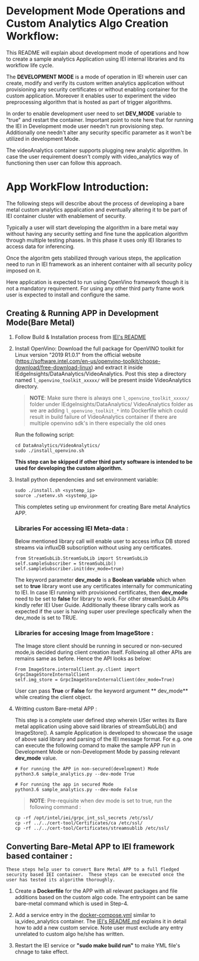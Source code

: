 # Development Mode Operations and Custom Analytics Algo Creation Workflow:

This README will explain about development mode of operations and how to create a sample analytics Application using IEI internal libraries and its  workflow life cycle.

The **DEVELOPMENT MODE** is a mode of operation in IEI wherein user can create, modify and verify its custom written analytics application without provisioning any security certificates or without enabling container for the custom application. Moreover it enables user to experiment the video preprocessing algorithm that is hosted as part of trigger algorithms.

In order to enable development user need to set **DEV_MODE** variable to "true" and restart the container. Important point to note here that for running the IEI in Development mode user needn't run provisioning step. Additionally one needn't alter any security specific parameter as
it won't be utilized in development Mode.

The videoAnalytics container supports plugging new analytic algorithm. In case the user requirement doesn't comply with video_analytics way of functioning then user can follow this approach.


# App WorkFlow Introduction:

The following steps will describe about the process of developing a bare metal custom analytics appalication and eventually altering it to be part of IEI container cluster with enablement of security.

Typically a user will start developing the algorithm in a bare metal way without having any security setting and fine tune the application algorithm through multiple testing phases. In this phase it uses only IEI libraries to access data for inferencing.

Once the algoritm gets stabilized through various steps, the application need to run in IEI framework as an inherent container with all security policy imposed on it.

Here application is expected to run using OpenVino framework though it is not a mandatory requirement. For using any other third party frame work user is expected to install and configure the same.  

## Creating & Running APP in Development Mode(Bare Metal)

1. Follow Build & Installation process from [IEI's README](../../README.md)

2. Install OpenVino:
    Download the full package for OpenVINO toolkit for Linux version "2019 R1.0.1" from the official website (https://software.intel.com/en-us/openvino-toolkit/choose-download/free-download-linux) and extract it inside IEdgeInsights/DataAnalytics/VideoAnalytics. Post this step a directory named `l_openvino_toolkit_xxxxx/` will be present inside VideoAnalytics directory.

    > **NOTE**: Make sure there is always one `l_openvino_toolkit_xxxxx/` folder under IEdgeInsights/DataAnalytics/
    > VideoAnalytics folder as we are adding `l_openvino_toolkit_*` into Dockerfile which could result in
    > build failure of VideoAnalytics container if there are multiple openvino sdk's in there especially the old ones

    Run the following script:
    ```
    cd DataAnalytics/VideoAnalytics/
    sudo ./install_openvino.sh
    ```
    **This step can be skipped if other third party software is intended to be used for developing the custom algorithm.**

3. Install python dependencies and set environment variable:
    ```
    sudo ./install.sh <systemp_ip>
    source ./setenv.sh <systemp_ip>
    ```

    This completes seting up environment for creating Bare metal Analytics APP.

    ### Libraries For accessing IEI Meta-data :
    Below mentioned library call will enable user to access influx DB stored streams via influxDB subscription without using any certificates.
    ```
    from StreamSubLib.StreamSubLib import StreamSubLib
    self.sampleSubscriber = StreamSubLib()
    self.sampleSubscriber.init(dev_mode=true)
    ```
    The keyword parameter **dev_mode** is a **Boolean variable** which when set to **true** library wont use any certificates internally for communicating to IEI. In case IEI running with provisioned certificates, then **dev_mode** need to be set to **false** for library to work. For other streamSubLib APIs kindly refer IEI User Guide. Additionally theese library calls work as expected if the user is having super user previlege specfically when the dev_mode is set to TRUE.

    ### Libraries for accesing Image from ImageStore :
    The Image store client should be running in secured or non-secured mode,is decided during client creation itself. Following all other APIs are remains same as before. Hence the API looks as below:

    ```
    From ImageStore.internalClient.py.client import GrpcImageStoreInternalClient
    self.img_store = GrpcImageStoreInternalClient(dev_mode=True)
    ```
    User can pass **True** or **False** for the keyword argument ** dev_mode** while creating the client object.

4. Writting custom Bare-metal APP :

    This step is a complete user defined step wherein USer writes its Bare metal application using above said libraries of streamSubLib() and ImageStore(). A sample Application is developed to showcase the usage of above said library and parsing of the IEI message format. For e.g. one can execute the following comand to make the sample APP run in Development Mode or non-Development Mode by passing relevant **dev_mode** value.

    ```
    # For running the APP in non-secured(development) Mode
    python3.6 sample_analytics.py --dev-mode True

    # For running the app in secured Mode
    python3.6 sample_analytics.py --dev-mode False
    ```
    
    > **NOTE**: Pre-requisite when dev mode is set to true, run the following command :
    ```
    cp -rf /opt/intel/iei/grpc_int_ssl_secrets /etc/ssl/
    cp -rf ../../cert-tool/Certificates/ca /etc/ssl/
    cp -rf ../../cert-tool/Certificates/streamsublib /etc/ssl/
    ```
    
    
## Converting Bare-Metal APP to IEI framework based container :

    These steps help user to convert Bare Metal APP to a full fledged security based IEI container.  These steps can be executed once the user has tested its algorithm thoroughly.

1. Create a **Dockerfile** for the APP with all relevant packages and file additions based on the custom algo code. The entrypoint can be same bare-metal command which is used in Step-4.

2. Add a service entry in the [docker-compose.yml](../../docker_setup/docker-compose.yml) similar to ia_video_analytics container. The [IEI's README.md](../../README.md) explains it in detail how to add a new custom service. Note user must exclude any entry unrelated to custom algo he/she has written.

3. Restart the IEI service or **"sudo make build run"** to make YML file's chnage to take effect.
